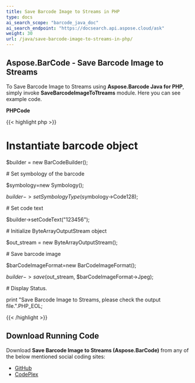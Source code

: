 ```yaml
---
title: Save Barcode Image to Streams in PHP
type: docs
ai_search_scope: "barcode_java_doc"
ai_search_endpoint: "https://docsearch.api.aspose.cloud/ask"
weight: 30
url: /java/save-barcode-image-to-streams-in-php/
---
```


## **Aspose.BarCode - Save Barcode Image to Streams**
To Save Barcode Image to Streams using **Aspose.Barcode Java for PHP**, simply invoke **SaveBarcodeImageToTtreams** module. Here you can see example code.

**PHPCode**

{{< highlight php >}}

 # Instantiate barcode object

$builder = new BarCodeBuilder();

\# Set symbology of the barcode

$symbology=new Symbology();

$builder->setSymbologyType($symbology->Code128);

\# Set code text

$builder->setCodeText("123456");

\# Initialize ByteArrayOutputStream object

$out_stream = new ByteArrayOutputStream();

\# Save barcode image

$barCodeImageFormat=new BarCodeImageFormat();

$builder->save($out_stream, $barCodeImageFormat->Jpeg);

\# Display Status.

print "Save Barcode Image to Streams, please check the output file.".PHP_EOL;

{{< /highlight >}}
## **Download Running Code**
Download **Save Barcode Image to Streams (Aspose.BarCode)** from any of the below mentioned social coding sites:

- [GitHub](https://github.com/aspose-barcode/Aspose.BarCode-for-Java/blob/master/Plugins/Aspose_Barcode_Java_for_PHP/src/aspose/barcode/WorkingWithBarcodeImage/BarcodeImageUtilityFeatures/SaveBarcodeImageToTtreams.php)
- [CodePlex](https://asposebarcodejavaphp.codeplex.com/SourceControl/latest#src/aspose/barcode/WorkingWithBarcodeImage/BarcodeImageUtilityFeatures/SaveBarcodeImageToTtreams.php)
